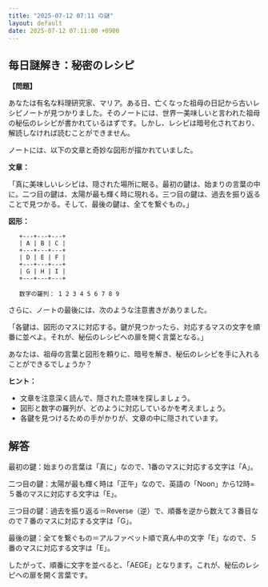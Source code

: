 ```yaml
---
title: "2025-07-12 07:11 の謎"
layout: default
date: 2025-07-12 07:11:00 +0900
---
```

## 毎日謎解き：秘密のレシピ

**【問題】**

あなたは有名な料理研究家、マリア。ある日、亡くなった祖母の日記から古いレシピノートが見つかりました。そのノートには、世界一美味しいと言われた祖母の秘伝のレシピが書かれているはずです。しかし、レシピは暗号化されており、解読しなければ読むことができません。

ノートには、以下の文章と奇妙な図形が描かれていました。

**文章：**

「真に美味しいレシピは、隠された場所に眠る。最初の鍵は、始まりの言葉の中に。二つ目の鍵は、太陽が最も輝く時に現れる。三つ目の鍵は、過去を振り返ることで見つかる。そして、最後の鍵は、全てを繋ぐもの。」

**図形：**

```
   +---+---+---+
   | A | B | C |
   +---+---+---+
   | D | E | F |
   +---+---+---+
   | G | H | I |
   +---+---+---+

   数字の羅列： 1 2 3 4 5 6 7 8 9
```

さらに、ノートの最後には、次のような注意書きがありました。

「各鍵は、図形のマスに対応する。鍵が見つかったら、対応するマスの文字を順番に並べよ。それが、秘伝のレシピへの扉を開く言葉となる。」

あなたは、祖母の言葉と図形を頼りに、暗号を解き、秘伝のレシピを手に入れることができるでしょうか？

**ヒント：**

*   文章を注意深く読んで、隠された意味を探しましょう。
*   図形と数字の羅列が、どのように対応しているかを考えましょう。
*   各鍵を見つけるための手がかりが、文章の中に隠されています。

## 解答

最初の鍵：始まりの言葉は「真に」なので、1番のマスに対応する文字は「A」。

二つ目の鍵：太陽が最も輝く時は「正午」なので、英語の「Noon」から12時=５番のマスに対応する文字は「E」。

三つ目の鍵：過去を振り返る＝Reverse（逆）で、順番を逆から数えて３番目なので７番のマスに対応する文字は「G」。

最後の鍵：全てを繋ぐもの＝アルファベット順で真ん中の文字「E」なので、５番のマスに対応する文字は「E」。

したがって、順番に文字を並べると、「AEGE」となります。これが、秘伝のレシピへの扉を開く言葉です。
